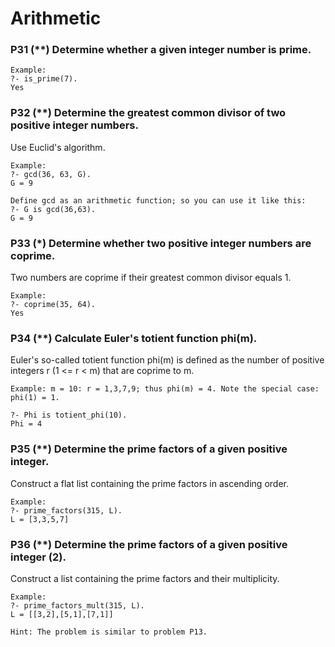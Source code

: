 # Arithmetic

### P31 (**) Determine whether a given integer number is prime.
    
    Example:
    ?- is_prime(7).
    Yes

### P32 (**) Determine the greatest common divisor of two positive integer numbers.
Use Euclid's algorithm.

    Example:
    ?- gcd(36, 63, G).
    G = 9

    Define gcd as an arithmetic function; so you can use it like this:
    ?- G is gcd(36,63).
    G = 9

### P33 (*) Determine whether two positive integer numbers are coprime.
Two numbers are coprime if their greatest common divisor equals 1.
    
    Example:
    ?- coprime(35, 64).
    Yes

### P34 (**) Calculate Euler's totient function phi(m).
Euler's so-called totient function phi(m) is defined as the number of positive integers r (1 <= r < m) that are coprime to m.

    Example: m = 10: r = 1,3,7,9; thus phi(m) = 4. Note the special case: phi(1) = 1.

    ?- Phi is totient_phi(10).
    Phi = 4

### P35 (**) Determine the prime factors of a given positive integer.
Construct a flat list containing the prime factors in ascending order.

    Example:
    ?- prime_factors(315, L).
    L = [3,3,5,7]

### P36 (**) Determine the prime factors of a given positive integer (2).
Construct a list containing the prime factors and their multiplicity.
    
    Example:
    ?- prime_factors_mult(315, L).
    L = [[3,2],[5,1],[7,1]]

    Hint: The problem is similar to problem P13.   
